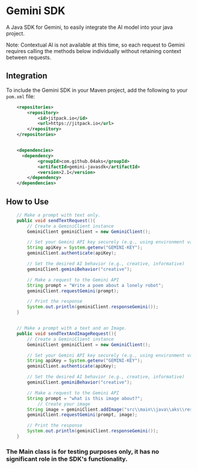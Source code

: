 # Gemini SDK
  A Java SDK for Gemini, to easily integrate the AI model into your java project.
  
  Note: Contextual AI is not available at this time, so each request to Gemini requires calling the methods below individually without retaining context between requests.

## Integration
To include the Gemini SDK in your Maven project, add the following to your `pom.xml` file:
```xml
    <repositories>
        <repository>
            <id>jitpack.io</id>
            <url>https://jitpack.io</url>
        </repository>
    </repositories>


    <dependencies>
      <dependency>
            <groupId>com.github.04aks</groupId>
            <artifactId>gemini-javasdk</artifactId>
            <version>2.1</version>
        </dependency>
    </dependencies>
```

## How to Use
```java
    // Make a prompt with text only.
    public void sendTextRequest(){
        // Create a GeminiClient instance
        GeminiClient geminiClient = new GeminiClient();

        // Set your Gemini API key securely (e.g., using environment variables)
        String apiKey = System.getenv("GEMINI-KEY");
        geminiClient.authenticate(apiKey);

        // Set the desired AI behavior (e.g., creative, informative)
        geminiClient.geminiBehavior("creative");

        // Make a request to the Gemini API
        String prompt = "Write a poem about a lonely robot";
        geminiClient.requestGemini(prompt);

        // Print the response
        System.out.println(geminiClient.responseGemini());
    }


    // Make a prompt with a text and an Image.
    public void sendTextAndImageRequest(){
        // Create a GeminiClient instance
        GeminiClient geminiClient = new GeminiClient();

        // Set your Gemini API key securely (e.g., using environment variables)
        String apiKey = System.getenv("GEMINI-KEY");
        geminiClient.authenticate(apiKey);

        // Set the desired AI behavior (e.g., creative, informative)
        geminiClient.geminiBehavior("creative");

        // Make a request to the Gemini API
        String prompt = "what is this image about?";
            // Create your image
        String image = geminiClient.addImage("src\\main\\java\\aks\\res\\wrapped.PNG");
        geminiClient.requestGemini(prompt, image);

        // Print the response
        System.out.println(geminiClient.responseGemini());
    }

```

### The Main class is for testing purposes only, it has no significant role in the SDK's functionality.

